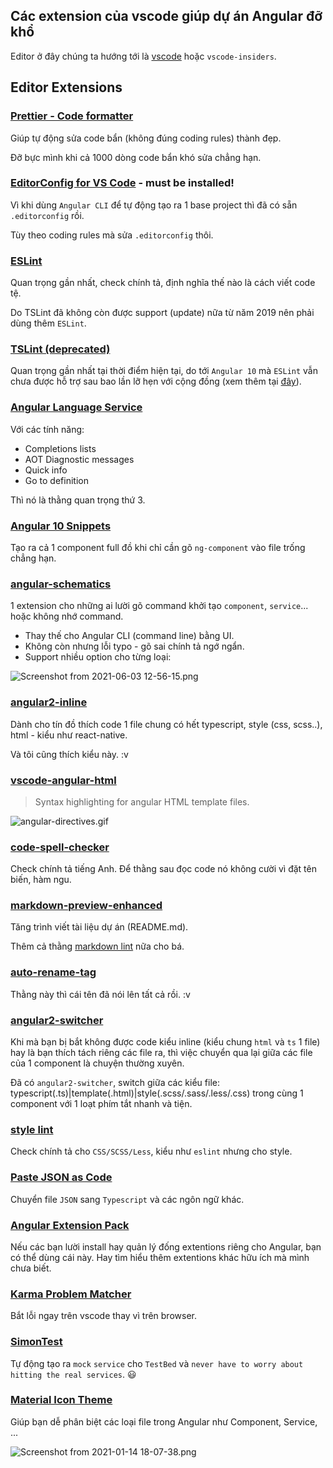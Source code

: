 ## Các extension của vscode giúp dự án Angular đỡ khổ

Editor ở đây chúng ta hướng tới là [vscode](https://code.visualstudio.com/) hoặc `vscode-insiders`.

## Editor Extensions

### [Prettier - Code formatter](https://marketplace.visualstudio.com/items?itemName=esbenp.prettier-vscode)

Giúp tự động sửa code bẩn (không đúng coding rules) thành đẹp.

Đỡ bực mình khi cả 1000 dòng code bẩn khó sửa chẳng hạn.

### [EditorConfig for VS Code](https://marketplace.visualstudio.com/items?itemName=EditorConfig.EditorConfig) - must be installed!

Vì khi dùng `Angular CLI` để tự động tạo ra 1 base project thì đã có sẵn  `.editorconfig` rồi.

Tùy theo coding rules mà sửa `.editorconfig` thôi.

### [ESLint](https://marketplace.visualstudio.com/items?itemName=dbaeumer.vscode-eslint)

Quan trọng gần nhất, check chính tả, định nghĩa thế nào là cách viết code tệ.

Do TSLint đã không còn được support (update) nữa từ năm 2019 nên phải dùng thêm `ESLint`.

### [TSLint (deprecated)](https://marketplace.visualstudio.com/items?itemName=eg2.tslint)

Quan trọng gần nhất tại thời điểm hiện tại, do tới `Angular 10` mà `ESLint` vẫn chưa được hỗ trợ sau bao lần lỡ hẹn với cộng đồng (xem thêm tại [đây](https://github.com/angular/angular-cli/issues/13732)).

### [Angular Language Service](https://marketplace.visualstudio.com/items?itemName=Angular.ng-template)

Với các tính năng:

- Completions lists
- AOT Diagnostic messages
- Quick info
- Go to definition

Thì nó là thằng quan trọng thứ 3.

### [Angular 10 Snippets](https://marketplace.visualstudio.com/items?itemName=Mikael.Angular-BeastCode)

Tạo ra cả 1 component full đồ khi chỉ cần gõ `ng-component` vào file trống chẳng hạn.

### [angular-schematics](https://marketplace.visualstudio.com/items?itemName=cyrilletuzi.angular-schematics)

1 extension cho những ai lười gõ command khởi tạo `component`, `service`... hoặc không nhớ command.

- Thay thế cho Angular CLI (command line) bằng UI.
- Không còn nhưng lỗi typo - gõ sai chính tả ngớ ngẩn.
- Support nhiều option cho từng loại:

![Screenshot from 2021-06-03 12-56-15.png](https://cdn.hashnode.com/res/hashnode/image/upload/v1622699798979/arKrb9OUp.png)

### [angular2-inline](https://marketplace.visualstudio.com/items?itemName=natewallace.angular2-inline)

Dành cho tín đồ thích code 1 file chung có hết typescript, style (css, scss..), html - kiểu như react-native.

Và tôi cũng thích kiểu này. :v

### [vscode-angular-html](https://marketplace.visualstudio.com/items?itemName=ghaschel.vscode-angular-html)

>Syntax highlighting for angular HTML template files.


![angular-directives.gif](https://cdn.hashnode.com/res/hashnode/image/upload/v1622700058487/6k-Z9E3iE.gif)

### [code-spell-checker](https://marketplace.visualstudio.com/items?itemName=streetsidesoftware.code-spell-checker)

Check chính tả tiếng Anh. Để thằng sau đọc code nó không cười vì đặt tên biến, hàm ngu.

### [markdown-preview-enhanced](https://marketplace.visualstudio.com/items?itemName=shd101wyy.markdown-preview-enhanced)

Tăng trình viết tài liệu dự án (README.md).

Thêm cả thằng [markdown lint](https://marketplace.visualstudio.com/items?itemName=DavidAnson.vscode-markdownlint) nữa cho bá.

### [auto-rename-tag](https://marketplace.visualstudio.com/items?itemName=formulahendry.auto-rename-tag)

Thằng này thì cái tên đã nói lên tất cả rồi. :v

### [angular2-switcher](https://marketplace.visualstudio.com/items?itemName=infinity1207.angular2-switcher)

Khi mà bạn bị bắt không được code kiểu inline (kiểu chung `html` và `ts` 1 file) hay là bạn thích tách riêng các file ra, thì việc chuyển qua lại giữa các file của 1 component là chuyện thường xuyên.

Đã có `angular2-switcher`, switch giữa các kiểu file: typescript(.ts)|template(.html)|style(.scss/.sass/.less/.css) trong cùng 1 component với 1 loạt phím tắt nhanh và tiện.

### [style lint](https://marketplace.visualstudio.com/items?itemName=stylelint.vscode-stylelint)

Check chính tả cho `CSS/SCSS/Less`, kiểu như `eslint` nhưng cho style.

### [Paste JSON as Code](https://marketplace.visualstudio.com/items?itemName=quicktype.quicktype)

Chuyển file `JSON` sang `Typescript` và các ngôn ngữ khác.

### [Angular Extension Pack](https://marketplace.visualstudio.com/items?itemName=loiane.angular-extension-pack)

Nếu các bạn lười install hay quản lý đống extentions riêng cho Angular, bạn có thể dùng cái này. Hay tìm hiểu thêm extentions khác hữu ích mà mình chưa biết.

### [Karma Problem Matcher](https://marketplace.visualstudio.com/items?itemName=rctay.karma-problem-matcher)

Bắt lỗi ngay trên vscode thay vì trên browser.

### [SimonTest](https://marketplace.visualstudio.com/items?itemName=SimonTest.simontest)

Tự động tạo ra `mock` `service` cho `TestBed` và `never have to worry about hitting the real services`. 😃

### [Material Icon Theme](https://marketplace.visualstudio.com/items?itemName=PKief.material-icon-theme)

Giúp bạn dễ phân biệt các loại file trong Angular như Component, Service, ...

![Screenshot from 2021-01-14 18-07-38.png](https://cdn.hashnode.com/res/hashnode/image/upload/v1610622609256/FAx5S85Dp.png)